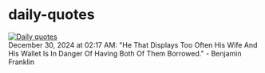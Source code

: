 # daily-quotes
[![Daily quotes](https://github.com/ceepu8/daily-quotes/actions/workflows/daily-quote.yml/badge.svg)](https://github.com/ceepu8/daily-quotes/actions/workflows/daily-quote.yml)<br/>
December 30, 2024 at 02:17 AM: "He That Displays Too Often His Wife And His Wallet Is In Danger Of Having Both Of Them Borrowed." - Benjamin Franklin
